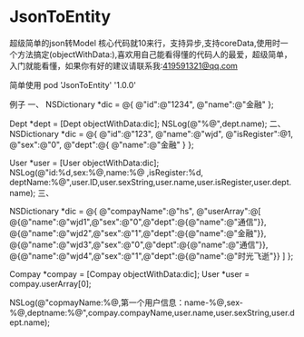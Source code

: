 # JsonToEntity

超级简单的json转Model 核心代码就10来行，支持异步,支持coreData,使用时一个方法搞定(objectWithData:),喜欢用自己能看得懂的代码人的最爱，超级简单，入门就能看懂，如果你有好的建议请联系我:419591321@qq.com

简单使用 pod 'JsonToEntity' '1.0.0'

例子
一、
NSDictionary *dic = @{
    @"id":@"1234",
    @"name":@"金融"
};

Dept *dept = [Dept objectWithData:dic];
NSLog(@"%@",dept.name);
二、
NSDictionary *dic = @{
    @"id":@"123",
    @"name":@"wjd",
    @"isRegister":@1,
    @"sex":@"0",
    @"dept":@{
        @"name":@"金融"
    }
};

User *user = [User objectWithData:dic];
NSLog(@"id:%d,sex:%@,name:%@ ,isRegister:%d, deptName:%@",user.ID,user.sexString,user.name,user.isRegister,user.dept.name);
三、

NSDictionary *dic = @{
    @"compayName":@"hs",
    @"userArray":@[
        @{@"name":@"wjd1",@"sex":@"0",@"dept":@{@"name":@"通信"}},
        @{@"name":@"wjd2",@"sex":@"1",@"dept":@{@"name":@"金融"}},
        @{@"name":@"wjd3",@"sex":@"0",@"dept":@{@"name":@"通信"}},
        @{@"name":@"wjd4",@"sex":@"1",@"dept":@{@"name":@"时光飞逝"}}
    ]
};

Compay *compay = [Compay objectWithData:dic];
User *user = compay.userArray[0];

NSLog(@"copmayName:%@,第一个用户信息：name-%@,sex-%@,deptname:%@",compay.compayName,user.name,user.sexString,user.dept.name);
